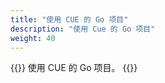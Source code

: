 ```yaml
---
title: "使用 CUE 的 Go 项目"
description: "使用 Cue 的 Go 项目"
weight: 40
---
```


{{<lead>}}
使用 CUE 的 Go 项目。
{{</lead>}}



